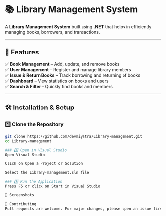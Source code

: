 # 📚 Library Management System

A **Library Management System** built using **.NET** that helps in efficiently managing books, borrowers, and transactions.

---

## 🚀 Features  
✅ **Book Management** – Add, update, and remove books  
✅ **User Management** – Register and manage library members  
✅ **Issue & Return Books** – Track borrowing and returning of books  
✅ **Dashboard** – View statistics on books and users  
✅ **Search & Filter** – Quickly find books and members  

---

## 🛠️ Installation & Setup  

### 1️⃣ Clone the Repository  
```bash
git clone https://github.com/devmiyatra/Library-management.git
cd Library-management

### 2️⃣ Open in Visual Studio
Open Visual Studio

Click on Open a Project or Solution

Select the Library-management.sln file

### 3️⃣ Run the Application
Press F5 or click on Start in Visual Studio

📸 Screenshots

🤝 Contributing
Pull requests are welcome. For major changes, please open an issue first to discuss what you would like to change.
